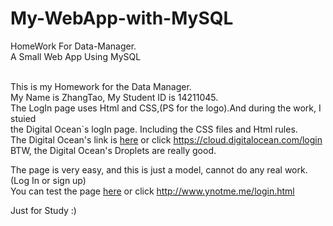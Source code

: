 # My-WebApp-with-MySQL
HomeWork For Data-Manager.<br>
A Small Web App Using MySQL<br><br>


This is my Homework for the Data Manager.<br>
My Name is ZhangTao, My Student ID is 14211045.<br>
The LogIn page uses Html and CSS,(PS for the logo).And during the work, I stuied <br>
the <a herf="https://en.wikipedia.org/wiki/DigitalOcean">Digital Ocean</a>`s logIn page. Including the CSS files and Html rules.<br>
The Digital Ocean's link is <a href="https://cloud.digitalocean.com/login">here</a> or click https://cloud.digitalocean.com/login<br>
BTW, the Digital Ocean's Droplets are really good.<br>


The page is very easy, and this is just a model, cannot do any real work.(Log In or sign up)<br>
You can test the page <a href="http://www.ynotme.me/login.html">here</a>  or click http://www.ynotme.me/login.html<br>

Just for Study  :)
